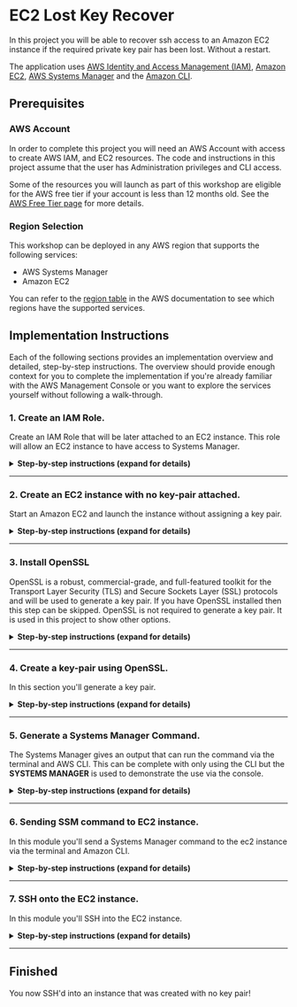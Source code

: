 # EC2 Lost Key Recover

In this project you will be able to recover ssh access to an Amazon EC2 instance if the required private key pair has been lost.  Without a restart.

The application uses [AWS Identity and Access Management (IAM)](https://aws.amazon.com/iam/), [Amazon EC2](https://aws.amazon.com/ec2/), [AWS Systems Manager](https://aws.amazon.com/systems-manager/) and the [Amazon CLI](https://aws.amazon.com/cli/).

## Prerequisites

### AWS Account

In order to complete this project you will need an AWS Account with access to create AWS IAM, and EC2 resources. The code and instructions in this project assume that the user has Administration privileges and CLI access. 

Some of the resources you will launch as part of this workshop are eligible for the AWS free tier if your account is less than 12 months old. See the [AWS Free Tier page](https://aws.amazon.com/free/) for more details.


### Region Selection

This workshop can be deployed in any AWS region that supports the following services:

- AWS Systems Manager
- Amazon EC2

You can refer to the [region table](https://aws.amazon.com/about-aws/global-infrastructure/regional-product-services/) in the AWS documentation to see which regions have the supported services.


## Implementation Instructions

Each of the following sections provides an implementation overview and detailed, step-by-step instructions. The overview should provide enough context for you to complete the implementation if you're already familiar with the AWS Management Console or you want to explore the services yourself without following a walk-through.

### 1. Create an IAM Role.

Create an IAM Role that will be later attached to an EC2 instance.  This role will allow an EC2 instance to have access to Systems Manager.



<details>
<summary><strong>Step-by-step instructions (expand for details)</strong></summary><p>
1. From the AWS Management Console, click on **Services** and then select **IAM** in the *Security, Identity & Compliance* section.

2. Select **Roles** in the left navigation bar and then choose **Create new role**.

<img src="IMAGES/img-1.png" alt="drawing" width="400px"/>

3. Select **EC2** as service to use the role. Click **Next: Permissions**.

<img src="IMAGES/img-2.png" alt="drawing" width="400px"/>

4. Type **SSM** in the search bar and check the box left of **AmazonEC2RoleforSSM**. Click **Next: Review**.

<img src="IMAGES/img-3.png" alt="drawing" width="400px"/>

5. Give it the role name like `AmazonEC2RoleforSSMRole` and click **Create Role**.

<img src="IMAGES/img-4.png" alt="drawing" width="400px"/>

</p></details>

---

### 2. Create an EC2 instance with no key-pair attached.

Start an Amazon EC2 and launch the instance without assigning a key pair.  


<details>
<summary><strong>Step-by-step instructions (expand for details)</strong></summary><p>

1. From the AWS Management Console, click on **Services** and then select **EC2** in the Compute section.

2. Click on **Launch Instance**.

<img src="IMAGES/img-5.png" alt="drawing" width="400px"/>

3. Choose an Amazon Machine Image (AMI), for this example I choose **Amazon Linux 2 AMI (HVM), SSD Volume Type**.  Click **Select**.

<img src="IMAGES/img-6.png" alt="drawing" width="400px"/>

4. Choose an Instance Type, for this example **t2.micro** will work.  Click **Next: Configure Instance Details**.

<img src="IMAGES/img-7.png" alt="drawing" width="400px"/>

5. Configure Instance Details, under **IAM role** select the created role from **Step 1** which was  `AmazonEC2RoleforSSMRole`.  

<img src="IMAGES/img-8.png" alt="drawing" width="400px"/>

6. Ensure that the EC2 is placed in a public subnet.  Click **Next: Add Storage**.

<img src="IMAGES/img-9.png" alt="drawing" width="400px"/>

7. Add Storage, the default is fine.  Click **Next: Add Tags**.

<img src="IMAGES/img-10.png" alt="drawing" width="400px"/>

8. Click **Add Tag** and for *Key* put `Name`.  For *Value* put `EC2noKeyPair`.  Click **Next: Configure Security Group**.

<img src="IMAGES/img-11.png" alt="drawing" width="400px"/>

9. Configure Security Group, use an existing security group or create a new one.  Ensure that the EC2 instance has access to **Port 22** and put your EC2.  Leaving port 22 open to the world will leave the instance vulnerable.  Click **Review and Launch**.

 <img src="IMAGES/img-12.png" alt="drawing" width="400px"/>

10. Review Instance Launch, when complete.  Click **Launch**.

11. A pop up will appear to set an EC2 Key Pair.  Select **Proceed without a key pair** and **check the box** to *acknowledge that you will not be able to connect to the instance unless you know the password built into the AMI*.

<img src="IMAGES/img-13.png" alt="drawing" width="400px"/>

</p></details>

---

### 3. Install OpenSSL

OpenSSL is a robust, commercial-grade, and full-featured toolkit for the Transport Layer Security (TLS) and Secure Sockets Layer (SSL) protocols and will be used to generate a key pair.  If you have OpenSSL installed then this step can be skipped.  OpenSSL is not required to generate a key pair.  It is used in this project to show other options.

<details>
<summary><strong>Step-by-step instructions (expand for details)</strong></summary><p>

1. Download [OpenSSL](https://www.openssl.org/) onto your local computer.  For this project the instruction are written to be followed on a **mac**.

1. If **brew** is installed then enter the following command into a terminal.  If you do not have brew installed then install it from this [link](https://brew.sh/).

	``
	brew install openssl
	``

1. In the terminal enter the bellow command to verify that *OpenSSL version 1.0* or newer is installed.

	``
    openssl version
    ``

</p></details>

---

### 4. Create a key-pair using OpenSSL.

In this section you'll generate a key pair.


<details>
<summary><strong>Step-by-step instructions (expand for details)</strong></summary><p>

1. In the terminal enter the bellow command.  The name for **private_key.pem** can be changed.

	``
    openssl genpkey -algorithm RSA -pkeyopt rsa_keygen_bits:4096 -out private_key.pem
    ``

1. Verify that the private key has been generated and move to the next step.

</p></details>

---

### 5. Generate a Systems Manager Command.

The Systems Manager gives an output that can run the command via the terminal and AWS CLI.  This can be complete with only using the CLI but the **SYSTEMS MANAGER** is used to demonstrate the use via the console.

<details>
<summary><strong>Step-by-step instructions (expand for details)</strong></summary><p>

1. From the AWS Management Console, click on **Services** and then select **EC2** in the Compute section.

2. On the left hand side, expand the **SYSTEMS MANAGER SERVICES** section and click on **Run Command**.

<img src="IMAGES/img-14.png" alt="drawing" width="400px"/>

4. Click **Run Command**.  The screen can appear different if this service has been used in the past.

<img src="IMAGES/img-15.png" alt="drawing" width="400px"/>

5. In the **Command document** section choose **AWS-RunShellScript**.

<img src="IMAGES/img-16.png" alt="drawing" width="400px"/>

6. In the **Select Targets by** section select the EC2 instance created from section 2.  If there are now instances then the **SSM Agent** might not be installed on the EC2 or the role from section 1 is miss-configured.

<img src="IMAGES/img-17.png" alt="drawing" width="400px"/>

7. Go down to the bottom of the page and expand the **AWS Command Line Interface command** section.

<img src="IMAGES/img-18.png" alt="drawing" width="400px"/>

8. **Copy** the contents in the **CLI command** text block and save to be used in the next steps.

9. Change the `"commands":[""]` section to `"commands":["echo \"\">> /home/ec2-user/.ssh/authorized_keys "]`

	>example of what the command should look like.
	```bash
	aws ssm send-command --document-name "AWS-RunShellScript" --instance-ids
	"i-09ee68182dec94b08" --parameters '{"commands":["echo \"\">>
	/home/ec2-user/.ssh/authorized_keys "],"executionTimeout":["3600"]}'
	--timeout-seconds 600 --region us-west-2
	```
 
</p></details>

---

### 6. Sending SSM command to EC2 instance.

In this module you'll send a Systems Manager command to the ec2 instance via the terminal and Amazon CLI.

<details>
<summary><strong>Step-by-step instructions (expand for details)</strong></summary><p>

1. In the terminal, go to the directory to where the private key was made and change the permissions of the key by using the below command.

	``
    chmod 400 private_key.pem
    ``

2. Once the permissions are changed then run the below command and copy the output.  ssh-keygen is used to demonstrate another tool, OpenSSL can be used as well.

	``
	ssh-keygen -y -f private_key.pem
    ``

3. From the Systems Manager command in the `echo \"\"` part.  Paste the ssh key output between the quotes.  Press **enter** to send the command.

	>example of what the command should now look like.
	```bash
	aws ssm send-command --document-name "AWS-RunShellScript" --instance-ids
	"i-09ee68182dec94b08" --parameters '{"commands":["echo \"ssh-rsa
	AAAAB3NzaC1yc2EAAAADAQABAAACAQDbfz3s8s2khw0+OyWeV6Q4CFI2yX0l
	RFXOZibuqgW/9e0koOMdjtSuoeeDqgG2y+qkVJqMDPLVb6KiWFboxONW9xPELi
	hHIh5kSAGmBJs/SIBI6Z3D8aOXHxZr0zJZ9i//+2FZcf63LDxBe7BYqpDHIHrrjISoHZ
	UJCHgfQx2w0J6pltSTHVu3AySeDe0uNgE6XqtWL9uSDzlE6ZD2wStbKZmGAieFQ
	4D3MJF1YHjTsuYns81+W+0/EjyBzbJl5oV1qsm2bRPvHs1it/V+4cyakokowdpJfH7W
	o/uvywfeTbqXaw5c8fm6H46gK3Q8xIcENoUrE+0JP1BLchVsQglatm8zblzc3nrpBFIo
	aR2cWA1EvPBsvv4zRePxguVQB3XiDbw8rfnk7MsrbYS/E6eybJYrmn31Sb+bYAFQl4
	bAAdxFe0ZzWctaf2tBs6Tm2BmU51e3M9bPcPTsSXvagmHFuKXrk7gKVPxESWT8A
	yUoS2Wp4UnHke141VGFkgRSA3K/YnEMnhBl7fjKbvLs5BJ0kxKP3xliyOFIYXWKuH
	8xPuLypV1LPZ57xDK8wWpnctr2OftgEAEjPxhycPG/HpVnN11fS5tIHQrFbmxQePKG
	gKLLZuLKHwO6vUF9eWSDciJiJ4yOtKJ6bgMtaPuqEUCfravv6xYr2dDq7EeL2yWfJw==
	SSH Key\">> /home/ec2-user/.ssh/authorized_keys "],
	"executionTimeout":["3600"]}'--timeout-seconds 600 --region us-west-2
	```

</p></details>

---

### 7. SSH onto the EC2 instance.

In this module you'll SSH into the EC2 instance.

<details>
<summary><strong>Step-by-step instructions (expand for details)</strong></summary><p>

1. From the AWS Management Console, click on **Services** and then select **EC2** in the Compute section.  On the left hand side of the console, select **Instances**.

2. Copy the **Public DNS (IPv4)** from the running EC2 instance.  Shown on the far right of the below image.

<img src="IMAGES/img-19.png" alt="drawing" width="400px"/>

3. In the terminal enter the command `ssh -i "private_key.pem" ec2-user@` then paste the **Public DNS (IPv4)** to the end of the command. Press **enter** and below you should see...

	```
       __|  __|_  )
       _|  (     /   Amazon Linux 2 AMI
      ___|\___|___|
	```

</p></details>


---

## Finished
You now SSH'd into an instance that was created with no key pair!
